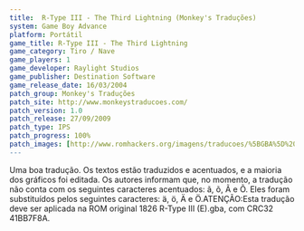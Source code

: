 ```yaml
---
title:  R-Type III - The Third Lightning (Monkey's Traduções)
system: Game Boy Advance
platform: Portátil
game_title: R-Type III - The Third Lightning
game_category: Tiro / Nave
game_players: 1
game_developer: Raylight Studios
game_publisher: Destination Software
game_release_date: 16/03/2004
patch_group: Monkey's Traduções
patch_site: http://www.monkeystraducoes.com/
patch_version: 1.0
patch_release: 27/09/2009
patch_type: IPS
patch_progress: 100%
patch_images: [http://www.romhackers.org/imagens/traducoes/%5BGBA%5D%20R-Type%20III%20-%20Monkey's%20Tradu%C3%A7%C3%B5es%20-%201.png,http://www.romhackers.org/imagens/traducoes/%5BGBA%5D%20R-Type%20III%20-%20Monkey's%20Tradu%C3%A7%C3%B5es%20-%202.png,http://www.romhackers.org/imagens/traducoes/%5BGBA%5D%20R-Type%20III%20-%20Monkey's%20Tradu%C3%A7%C3%B5es%20-%203.png]
---
```

Uma boa tradução. Os textos estão traduzidos e acentuados, e a maioria dos gráficos foi editada. Os autores informam que, no momento, a tradução não conta com os seguintes caracteres acentuados: ã, õ, Ã e Õ. Eles foram substituídos pelos seguintes caracteres: ä, ö, Ä e Ö.ATENÇÃO:Esta tradução deve ser aplicada na ROM original 1826 R-Type III (E).gba, com CRC32 41BB7F8A.